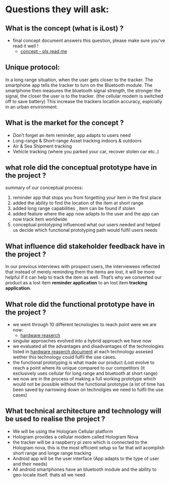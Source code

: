 # Questions they will ask:

## What is the concept (what is iLost) ?

- final concept document answers this question, please make sure you've read it well !
  - [concept - pls read me](final-concept.md)

## Unique protocol:

  In a long range situation, when the user gets closer to the tracker. The smartphone app tells the tracker to turn on the Bluetooth module. The smartphone then measures the bluetooth signal strength, the stronger the signal, the closer the user is to the tracker. (the cellular modem is switched off to save battery) This increase the trackers location accuracy, espicially in an urban environment. 


## What is the market for the concept ?

- Don’t forget an item reminder, app adapts to users need
- Long-range & Short-range Asset tracking indoors & outdoors
- Air & Sea Shipment tracking
- Vehicle tracking (where you parked your car, recover stolen car etc..)


## what role did the conceptual prototype have in the project ?

summary of our conceptual process:

1. reminder app that stops you from forgetting your item in the first place
1. added the ability to find the location of the item at short range
1. added long range capabilities , item can be found if stolen
1. added feature where the app now adapts to the user and the app can now track item worldwide
1. conceptual prototyping influenced what our users needed and helped us decide which functional prototyping path would fulfil users needs

## What influence did stakeholder feedback have in the project ?

In our previous interviews with prospect users, the interviewees reflected that instead of merely reminding them the items are lost, it will be more helpful if it can help to track the item as well. That’s why we converted our product as a lost item **reminder application** to an lost item **tracking application**.

##  What role did the functional prototype have in the project ?

- we went through 10 different tecnologies to reach point were we are now:
  - [hardware reaserch](hardware-research.md)
- singular approaches evolved into a hybrid approach we have now
- we evaluated all the advantages and disadvantages of the technologies listed in [hardware reaserch document](hardware-research.md) at each technology assesed wether this technology could fulfil the use cases.
- the functional prototyping is what made our product iLost evolve to reach a point where its unique compared to our competitors (it exclusively uses cellular for long range and bluetooth at short range) 
- we now are in the process of making a full working prototype which would not be possible without the functional prototype (a lot of time has been saved by narrowing down on technolgies we need to fulfil the use cases)


## What technical architecture and technology will be used to realise the project ?

- We will be using the Hologram Cellular platform
- Hologram provides a cellular modem called Hologram Nova
- the tracker will be a raspberry pi zero which is connected to the Hologram nova, this is the most efficient setup so far that will acomplish short range and longe range tracking
- Android app will be the user interface (App adapts to the type of user and their needs)
- All android smartphones have an bluetooth module and the ability to geo-locate itself. thats all we need

